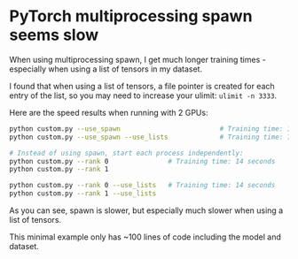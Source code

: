 # PyTorch multiprocessing spawn seems slow

When using multiprocessing spawn, I get much longer training times - especially when using a list of tensors in my dataset.

I found that when using a list of tensors, a file pointer is created for each entry of the list, so you may need to increase your ulimit: `ulimit -n 3333`.

Here are the speed results when running with 2 GPUs:

```bash
python custom.py --use_spawn                         # Training time: 17 seconds
python custom.py --use_spawn --use_lists             # Training time: 72 seconds (!)

# Instead of using spawn, start each process independently:
python custom.py --rank 0               # Training time: 14 seconds
python custom.py --rank 1

python custom.py --rank 0 --use_lists   # Training time: 14 seconds
python custom.py --rank 1 --use_lists
```

As you can see, spawn is slower, but especially much slower when using a list of tensors.

This minimal example only has ~100 lines of code including the model and dataset.
